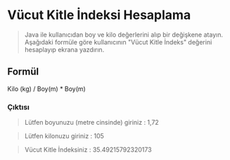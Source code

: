 # Vücut Kitle İndeksi Hesaplama
> Java ile kullanıcıdan boy ve kilo değerlerini alıp bir değişkene atayın. Aşağıdaki formüle göre kullanıcının "Vücut Kitle İndeks" değerini hesaplayıp ekrana yazdırın.

## Formül
Kilo (kg) / Boy(m) * Boy(m)

### Çıktısı
>Lütfen boyunuzu (metre cinsinde) giriniz : 1,72

>Lütfen kilonuzu giriniz : 105

>Vücut Kitle İndeksiniz : 35.49215792320173
